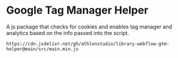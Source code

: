 # Google Tag Manager Helper
A js package that checks for cookies and enables tag manager and analytics based on the info passed into the script.

  ```
https://cdn.jsdelivr.net/gh/athlonstudio/library-webflow-gtm-helper@main/src/main.min.js
```

